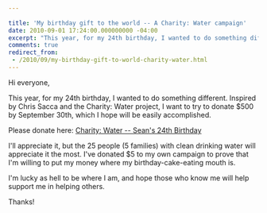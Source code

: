 ```yaml
---
 
title: 'My birthday gift to the world -- A Charity: Water campaign'
date: 2010-09-01 17:24:00.000000000 -04:00
excerpt: "This year, for my 24th birthday, I wanted to do something different."
comments: true
redirect_from: 
 - /2010/09/my-birthday-gift-to-world-charity-water.html
---
```

Hi everyone,

This year, for my 24th birthday, I wanted to do something different. Inspired by Chris Sacca and the Charity: Water project, I want to try to donate $500 by September 30th, which I hope will be easily accomplished.

Please donate here: [Charity: Water -- Sean's 24th Birthday]

I'll appreciate it, but the 25 people (5 families) with clean drinking water will appreciate it the most. I've donated $5 to my own campaign to prove that I'm willing to put my money where my birthday-cake-eating mouth is.

I'm lucky as hell to be where I am, and hope those who know me will help support me in helping others.

Thanks!

[Charity: Water -- Sean's 24th Birthday]: https://my.charitywater.org/seankilleen/seans24thbirthday